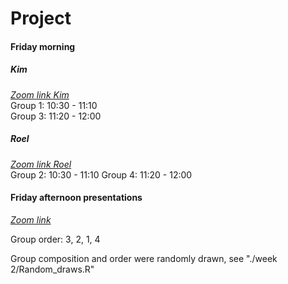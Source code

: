 # Project

#### Friday morning
##### Kim
[_Zoom link Kim_](https://uwmadison.zoom.us/j/98919116864)  
Group 1: 10:30 - 11:10  
Group 3: 11:20 - 12:00  

##### Roel
[_Zoom link Roel_](https://uni-leipzig.zoom.us/j/66404542697?pwd=dGwxazJqWWlPd2x2UFNGd0wwQUZVUT09)  
Group 2: 10:30 - 11:10
Group 4: 11:20 - 12:00

#### Friday afternoon presentations
[_Zoom link_](https://uwmadison.zoom.us/j/95037786778)  

Group order: 3, 2, 1, 4

Group composition and order were randomly drawn, see "./week 2/Random_draws.R"
